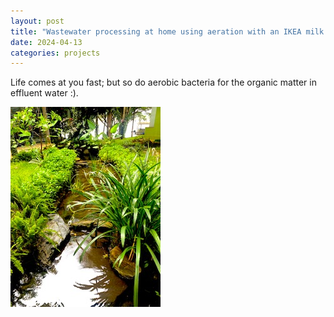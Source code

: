 ```yaml
---
layout: post
title: "Wastewater processing at home using aeration with an IKEA milk frother"
date: 2024-04-13
categories: projects
---
```


Life comes at you fast; but so do aerobic bacteria for the organic matter in effluent water :).

![photo of a stream](IMG_5892.jpg)
